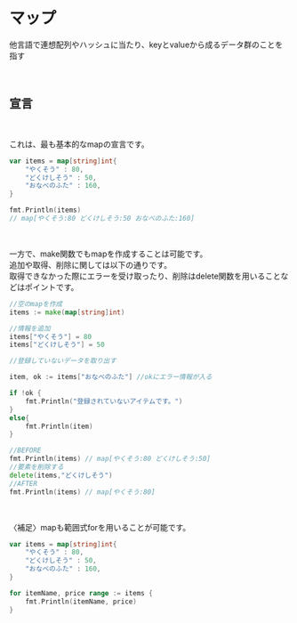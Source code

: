 # マップ 

他言語で連想配列やハッシュに当たり、keyとvalueから成るデータ群のことを指す

<br>

## 宣言

<br>

これは、最も基本的なmapの宣言です。
```go
var items = map[string]int{
    "やくそう" : 80,
    "どくけしそう" : 50,
    "おなべのふた" : 160,
}

fmt.Println(items) 
// map[やくそう:80 どくけしそう:50 おなべのふた:160]
```

<br>

一方で、make関数でもmapを作成することは可能です。<br>
追加や取得、削除に関しては以下の通りです。<br>
取得できなかった際にエラーを受け取ったり、削除はdelete関数を用いることなどはポイントです。
```go
//空のmapを作成
items := make(map[string]int)

//情報を追加
items["やくそう"] = 80
items["どくけしそう"] = 50

//登録していないデータを取り出す

item, ok := items["おなべのふた"] //okにエラー情報が入る

if !ok {
    fmt.Println("登録されていないアイテムです。")
}
else{
    fmt.Println(item)
}

//BEFORE
fmt.Println(items) // map[やくそう:80 どくけしそう:50]
//要素を削除する
delete(items,"どくけしそう")
//AFTER
fmt.Println(items) // map[やくそう:80]

```

<br>

〈補足〉mapも範囲式forを用いることが可能です。

```go
var items = map[string]int{
    "やくそう" : 80,
    "どくけしそう" : 50,
    "おなべのふた" : 160,
}

for itemName, price range := items {
    fmt.Println(itemName, price)
}
```